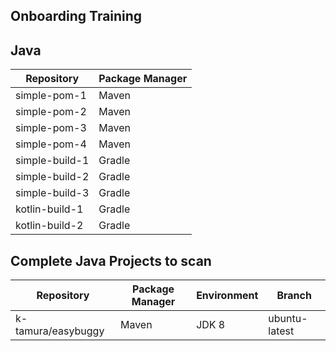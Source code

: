 ## Onboarding Training

## Java

Repository | Package Manager |
---------- | --------------- |
simple-pom-1 | Maven |
simple-pom-2 | Maven |
simple-pom-3 | Maven |
simple-pom-4 | Maven |
simple-build-1 | Gradle |
simple-build-2 | Gradle |
simple-build-3 | Gradle |
kotlin-build-1 | Gradle |
kotlin-build-2 | Gradle |



## Complete Java Projects to scan

Repository | Package Manager | Environment | Branch |
---------- | --------------- | ----------- | ------ |
k-tamura/easybuggy | Maven  | JDK 8 | ubuntu-latest |

